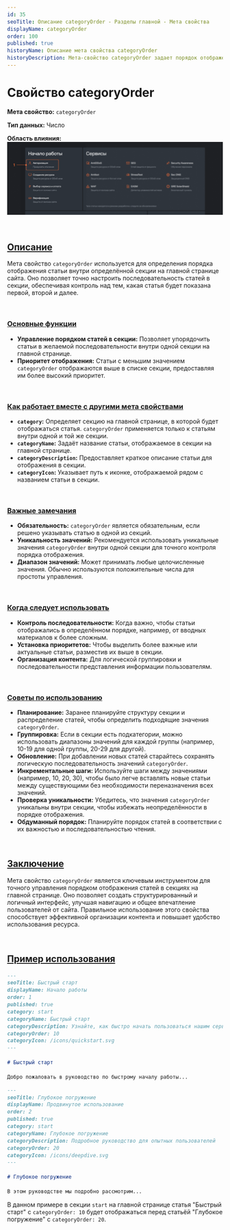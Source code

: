 ```yaml
---
id: 35
seoTitle: Описание categoryOrder - Разделы главной - Мета свойства
displayName: categoryOrder
order: 100
published: true
historyName: Описание мета свойства categoryOrder
historyDescription: Мета-свойство categoryOrder задает порядок отображения статей внутри секции на главной странице для удобной навигации.
---
```


# Свойство categoryOrder

**Мета свойство:** `categoryOrder`

**Тип данных:** Число

**Область влияния:**
![Влияние cвойства](https://raw.githubusercontent.com/SolarSpaceTech/product-documentation-help/refs/heads/main/ru/images/category-order.png)

<br/>

## [Описание](description)

Мета свойство `categoryOrder` используется для определения порядка отображения статьи внутри определённой секции на главной странице сайта.
Оно позволяет точно настроить последовательность статей в секции, обеспечивая контроль над тем, какая статья будет показана первой, второй и далее.

<br/>

### [Основные функции](basic-functions)

- **Управление порядком статей в секции:** Позволяет упорядочить статьи в желаемой последовательности внутри одной секции на главной странице.
- **Приоритет отображения:** Статьи с меньшим значением `categoryOrder` отображаются выше в списке секции, предоставляя им более высокий приоритет.

<br/>

### [Как работает вместе с другими мета свойствами](with-other-properties)

- **`category`:** Определяет секцию на главной странице, в которой будет отображаться статья. `categoryOrder` применяется только к статьям внутри
  одной и той же секции.
- **`categoryName`:** Задаёт название статьи, отображаемое в секции на главной странице.
- **`categoryDescription`:** Предоставляет краткое описание статьи для отображения в секции.
- **`categoryIcon`:** Указывает путь к иконке, отображаемой рядом с названием статьи в секции.

<br/>

### [Важные замечания](notes)

- **Обязательность:** `categoryOrder` является обязательным, если решено указывать статью в одной из секций.
- **Уникальность значений:** Рекомендуется использовать уникальные значения `categoryOrder` внутри одной секции для точного контроля порядка отображения.
- **Диапазон значений:** Может принимать любые целочисленные значения. Обычно используются положительные числа для простоты управления.

<br/>

### [Когда следует использовать](when-to-use)

- **Контроль последовательности:** Когда важно, чтобы статьи отображались в определённом порядке, например, от вводных материалов к более сложным.
- **Установка приоритетов:** Чтобы выделить более важные или актуальные статьи, разместив их выше в секции.
- **Организация контента:** Для логической группировки и последовательности представления информации пользователям.

<br/>

### [Советы по использованию](advice)

- **Планирование:** Заранее планируйте структуру секции и распределение статей, чтобы определить подходящие значения `categoryOrder`.
- **Группировка:** Если в секции есть подкатегории, можно использовать диапазоны значений для каждой группы (например, 10-19 для одной группы, 20-29 для другой).
- **Обновление:** При добавлении новых статей старайтесь сохранять логическую последовательность значений `categoryOrder`.
- **Инкрементальные шаги:** Используйте шаги между значениями (например, 10, 20, 30), чтобы было легче вставлять новые статьи между существующими без необходимости переназначения всех значений.
- **Проверка уникальности:** Убедитесь, что значения `categoryOrder` уникальны внутри секции, чтобы избежать неопределённости в порядке отображения.
- **Обдуманный порядок:** Планируйте порядок статей в соответствии с их важностью и последовательностью чтения.

<br/>

## [Заключение](conclusion)

Мета свойство `categoryOrder` является ключевым инструментом для точного управления порядком отображения статей в секциях на главной странице.
Оно позволяет создать структурированный и логичный интерфейс, улучшая навигацию и общее впечатление пользователей от сайта. Правильное использование
этого свойства способствует эффективной организации контента и повышает удобство использования ресурса.

<br/>

## [Пример использования](examples)

```md
---
seoTitle: Быстрый старт
displayName: Начало работы
order: 1
published: true
category: start
categoryName: Быстрый старт
categoryDescription: Узнайте, как быстро начать пользоваться нашим сервисом
categoryOrder: 10
categoryIcon: /icons/quickstart.svg
---

# Быстрый старт

Добро пожаловать в руководство по быстрому началу работы...
```

```md
---
seoTitle: Глубокое погружение
displayName: Продвинутое использование
order: 2
published: true
category: start
categoryName: Глубокое погружение
categoryDescription: Подробное руководство для опытных пользователей
categoryOrder: 20
categoryIcon: /icons/deepdive.svg
---

# Глубокое погружение

В этом руководстве мы подробно рассмотрим...
```

В данном примере в секции `start` на главной странице статья "Быстрый старт" с `categoryOrder: 10` будет отображаться перед статьёй "Глубокое погружение" с `categoryOrder: 20`.
